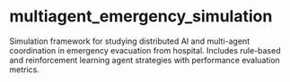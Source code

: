 # multiagent_emergency_simulation
Simulation framework for studying distributed AI and multi-agent coordination in emergency evacuation from hospital. Includes rule-based and reinforcement learning agent strategies with performance evaluation metrics.
